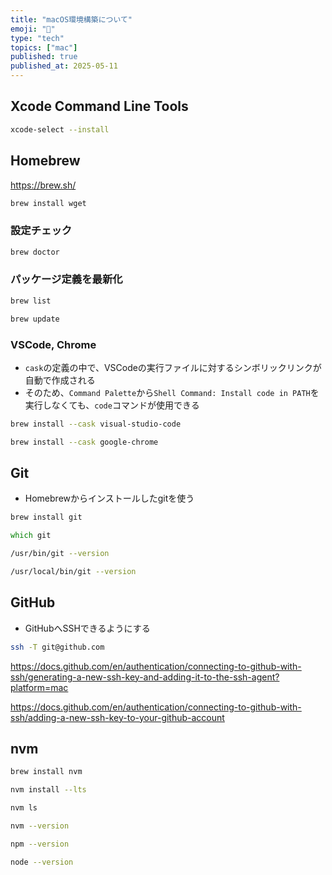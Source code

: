 ```yaml
---
title: "macOS環境構築について"
emoji: "🍎"
type: "tech"
topics: ["mac"]
published: true
published_at: 2025-05-11
---
```


## Xcode Command Line Tools

```zsh
xcode-select --install
```

## Homebrew

https://brew.sh/

```zsh
brew install wget
```

### 設定チェック

```zsh
brew doctor
```

### パッケージ定義を最新化

```zsh
brew list
```

```zsh
brew update
```

### VSCode, Chrome

- `cask`の定義の中で、VSCodeの実行ファイルに対するシンボリックリンクが自動で作成される
- そのため、`Command Palette`から`Shell Command: Install code in PATH`を実行しなくても、`code`コマンドが使用できる

```zsh
brew install --cask visual-studio-code
```

```zsh
brew install --cask google-chrome
```

## Git

- Homebrewからインストールしたgitを使う

```zsh
brew install git
```

```zsh
which git
```

```zsh
/usr/bin/git --version
```

```zsh
/usr/local/bin/git --version
```

## GitHub

- GitHubへSSHできるようにする

```zsh
ssh -T git@github.com
```

https://docs.github.com/en/authentication/connecting-to-github-with-ssh/generating-a-new-ssh-key-and-adding-it-to-the-ssh-agent?platform=mac

https://docs.github.com/en/authentication/connecting-to-github-with-ssh/adding-a-new-ssh-key-to-your-github-account

## nvm

```zsh
brew install nvm
```

```zsh
nvm install --lts
```

```zsh
nvm ls
```

```zsh
nvm --version
```

```zsh
npm --version
```

```zsh
node --version
```
